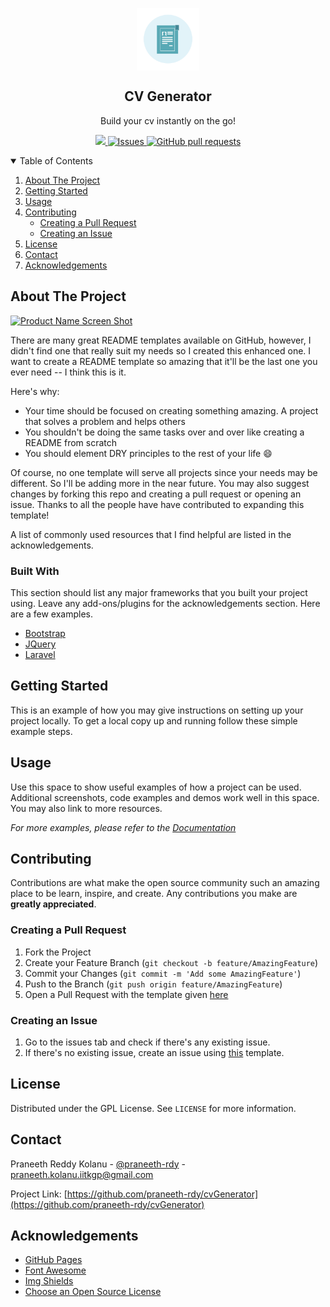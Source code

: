 <p align="center">
 <img width="100px" src="./img/readme/project_logo.png" align="center" alt="GitHub Readme Stats" />
 <h2 align="center">CV Generator</h2>
 <p align="center">Build your cv instantly on the go!</p>
</p>

<p align="center">
    <a href="https://praneeth-rdy.github.io/cvGenerator">
        <img src="https://img.shields.io/website?down_color=lightgrey&down_message=down&up_color=%231e90ff&up_message=live&url=https%3A%2F%2Fpraneeth-rdy.github.io%2F/cvGenerator%2F"/>
    </a>
    <a href="https://github.com/praneeth-rdy/cvGenerator/issues">
      <img alt="Issues" src="https://img.shields.io/github/issues/praneeth-rdy/cvGenerator?color=0088ff" />
    </a>
    <a href="https://github.com/praneeth-rdy/cvGenerator/pulls">
      <img alt="GitHub pull requests" src="https://img.shields.io/github/issues-pr/praneeth-rdy/cvGenerator?color=0088ff" />
    </a>
</p>

<!-- TABLE OF CONTENTS -->
<details open="open">
  <summary>Table of Contents</summary>
  <ol>
    <li>
      <a href="#about-the-project">About The Project</a>
      <!-- <ul>
        <li><a href="#built-with">Built With</a></li>
      </ul> -->
    </li>
    <li>
      <a href="#getting-started">Getting Started</a>
    </li>
    <li><a href="#usage">Usage</a></li>
    <li>
        <a href="#contributing">Contributing</a>
        <ul>
            <li>
                <a href="#creating-a-pull-request">Creating a Pull Request</a>
            </li>
            <li>
                <a href="#creating-an-issue">Creating an Issue</a>
            </li>
        </ul>
    </li>
    <li><a href="#license">License</a></li>
    <li><a href="#contact">Contact</a></li>
    <li><a href="#acknowledgements">Acknowledgements</a></li>
  </ol>
</details>



<!-- ABOUT THE PROJECT -->
## About The Project

[![Product Name Screen Shot][product-screenshot]](https://example.com)

There are many great README templates available on GitHub, however, I didn't find one that really suit my needs so I created this enhanced one. I want to create a README template so amazing that it'll be the last one you ever need -- I think this is it.

Here's why:
* Your time should be focused on creating something amazing. A project that solves a problem and helps others
* You shouldn't be doing the same tasks over and over like creating a README from scratch
* You should element DRY principles to the rest of your life :smile:

Of course, no one template will serve all projects since your needs may be different. So I'll be adding more in the near future. You may also suggest changes by forking this repo and creating a pull request or opening an issue. Thanks to all the people have have contributed to expanding this template!

A list of commonly used resources that I find helpful are listed in the acknowledgements.

### Built With

This section should list any major frameworks that you built your project using. Leave any add-ons/plugins for the acknowledgements section. Here are a few examples.
* [Bootstrap](https://getbootstrap.com)
* [JQuery](https://jquery.com)
* [Laravel](https://laravel.com)



<!-- GETTING STARTED -->
## Getting Started

This is an example of how you may give instructions on setting up your project locally.
To get a local copy up and running follow these simple example steps.

[product-screenshot]: readme-images/screenshot.png


<!-- USAGE EXAMPLES -->
## Usage

Use this space to show useful examples of how a project can be used. Additional screenshots, code examples and demos work well in this space. You may also link to more resources.

_For more examples, please refer to the [Documentation](https://example.com)_


<!-- CONTRIBUTING -->
## Contributing

Contributions are what make the open source community such an amazing place to be learn, inspire, and create. Any contributions you make are **greatly appreciated**.

### Creating a Pull Request

1. Fork the Project
2. Create your Feature Branch (`git checkout -b feature/AmazingFeature`)
3. Commit your Changes (`git commit -m 'Add some AmazingFeature'`)
4. Push to the Branch (`git push origin feature/AmazingFeature`)
5. Open a Pull Request with the template given [here](pull_request_template.md)

### Creating an Issue

1. Go to the issues tab and check if there's any existing issue.
2. If there's no existing issue, create an issue using [this](issue_template.md) template.


<!-- LICENSE -->
## License

Distributed under the GPL License. See `LICENSE` for more information.



<!-- CONTACT -->
## Contact

Praneeth Reddy Kolanu - [@praneeth-rdy](https://www.facebook.com/praneeth.reddy.3557440) - praneeth.kolanu.iitkgp@gmail.com

Project Link: [https://github.com/praneeth-rdy/cvGenerator](https://github.com/praneeth-rdy/cvGenerator)


<!-- ACKNOWLEDGEMENTS -->
## Acknowledgements
* [GitHub Pages](https://pages.github.com)
* [Font Awesome](https://fontawesome.com)
* [Img Shields](https://shields.io)
* [Choose an Open Source License](https://choosealicense.com)



